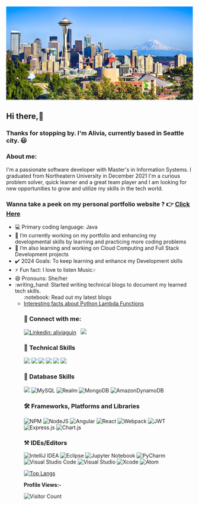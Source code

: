 ![Software Developer](https://github.com/alivia-23/alivia-23/blob/main/images/Seattle-Rainier%201200x600_0.png)
## Hi there,👋 
### Thanks for stopping by. I'm Alivia, currently based in Seattle city. :smiley: 
### About me:
I'm a passionate software developer with Master's in Information Systems. I graduated from Northeatern University in December 2021
I'm a curious problem solver, quick learner and a great team player and I am looking for new opportunities to grow and utilize my skills in the tech world.
<h3>Wanna take a peek on my personal portfolio website ? 👉 <a href="https://alivia-23.github.io/Alivia-portfolio/index.html">Click Here</a></h3>
<ul list-style-type="none">
  <li>💻 Primary coding language: Java </li>
  <li>🔭 I’m currently working on my portfolio and enhancing my developmental skills by learning and practicing more coding problems</li>
  <li>🌱 I’m also learning and working on Cloud Computing and Full Stack Development projects</li>
  <li>✔️ 2024 Goals: To keep learning and enhance my Development skills
  <li>⚡ Fun fact: I love to listen Music🎶
  <li>😄 Pronouns: She/her</li>
  <li>:writing_hand: Started writing technical blogs to document my learned tech skills.
  <ul> :notebook: Read out my latest blogs
     <li><a href="https://aliviaguin.hashnode.dev/lambda-functions-in-python">Interesting facts about Python Lambda Functions</a></li>
  <ul>
  </ul>

### 🤝 Connect with me:
[![Linkedin: aliviaguin](https://img.shields.io/badge/-aliviaguin-blue?style=flat-square&logo=linkedin&logoColor=white&link=https://www.linkedin.com/in/alivia-guin/)](https://www.linkedin.com/in/alivia-guin/) &nbsp;
<a href="mailto:guin.alivia@gmail.com?"><img src="https://img.shields.io/badge/gmail-%23DD0031.svg?&style=flat&logo=gmail&logoColor=white"/></a>
<!--[![GitHub Alivia Guin](https://img.shields.io/github/followers/aliviaguin?label=follow&style=social)](https://github.com/alivia-23)-->

### :briefcase: Technical Skills
![](https://img.shields.io/badge/Code-java-informational?style=flat&logo=java&logoColor=white)
![](https://img.shields.io/badge/Code-JavaScript-informational?style=flat&logo=JavaScript&color=F7DF1E)
![](https://img.shields.io/badge/Code-React-informational?style=flat&logo=react&color=61DAFB)
![](https://img.shields.io/badge/Code-HTML5-informational?style=flat&logo=HTML5&color=E34F26)
![](https://img.shields.io/badge/Code-Python-informational?style=flat&logo=Python&color=003B57)
![](https://img.shields.io/badge/Code-swift-informational?style=flat&logo=swift&logoColor=white)

### 💾 Database Skills
![](https://img.shields.io/badge/Microsoft%20SQL%20Sever-CC2927?style=flat&logo=microsoft%20sql%20server&logoColor=white)
![MySQL](https://img.shields.io/badge/mysql-%2300f.svg?style=flat&logo=mysql&logoColor=white)
![Realm](https://img.shields.io/badge/Realm-39477F?style=flat&logo=realm&logoColor=white)
![MongoDB](https://img.shields.io/badge/MongoDB-%234ea94b.svg?style=flat&logo=mongodb&logoColor=white)
![AmazonDynamoDB](https://img.shields.io/badge/Amazon%20DynamoDB-4053D6?style=flate&logo=Amazon%20DynamoDB&logoColor=white)

### :hammer_and_wrench: Frameworks, Platforms and Libraries
![NPM](https://img.shields.io/badge/NPM-%23000000.svg?style=flat&logo=npm&logoColor=white)
![NodeJS](https://img.shields.io/badge/node.js-6DA55F?style=flat&logo=node.js&logoColor=white)
![Angular](https://img.shields.io/badge/angular-%23DD0031.svg?style=flat&logo=angular&logoColor=white)
![React](https://img.shields.io/badge/react-%2320232a.svg?style=flat&logo=react&logoColor=%2361DAFB)
![Webpack](https://img.shields.io/badge/webpack-%238DD6F9.svg?style=flat&logo=webpack&logoColor=black)
![JWT](https://img.shields.io/badge/JWT-black?style=flat&logo=JSON%20web%20tokens)
![Express.js](https://img.shields.io/badge/express.js-%23404d59.svg?style=flat&logo=express&logoColor=%2361DAFB)
![Chart.js](https://img.shields.io/badge/chart.js-F5788D.svg?style=flat&logo=chart.js&logoColor=white)

### :hammer_and_pick: IDEs/Editors
![IntelliJ IDEA](https://img.shields.io/badge/IntelliJIDEA-000000.svg?style=flat&logo=intellij-idea&logoColor=white)
![Eclipse](https://img.shields.io/badge/Eclipse-FE7A16.svg?style=flat&logo=Eclipse&logoColor=white)
![Jupyter Notebook](https://img.shields.io/badge/jupyter-%23FA0F00.svg?style=flat&logo=jupyter&logoColor=white)
![PyCharm](https://img.shields.io/badge/pycharm-143?style=flat&logo=pycharm&logoColor=black&color=black&labelColor=green)
![Visual Studio Code](https://img.shields.io/badge/Visual%20Studio%20Code-0078d7.svg?style=flat&logo=visual-studio-code&logoColor=white)
![Visual Studio](https://img.shields.io/badge/Visual%20Studio-5C2D91.svg?style=flat&logo=visual-studio&logoColor=white)
![Xcode](https://img.shields.io/badge/Xcode-007ACC?style=flat&logo=Xcode&logoColor=white)
![Atom](https://img.shields.io/badge/Atom-%2366595C.svg?style=flat&logo=atom&logoColor=white)

[![Top Langs](https://github-readme-stats.vercel.app/api/top-langs/?username=alivia-23&exclude_repo=Customer_Review_Summarizer&layout=compact)](https://github.com/alivia-23)

<b>Profile Views:-</b>
<br>

 ![Visitor Count](https://profile-counter.glitch.me/{alivia-23}/count.svg)
<br>
 


<!--
**alivia-23/alivia-23** is a ✨ _special_ ✨ repository because its `README.md` (this file) appears on your GitHub profile.

Here are some ideas to get you started:

- 🔭 I’m currently working on ...
- 🌱 I’m currently learning ...
- 👯 I’m looking to collaborate on ...)
- 🤔 I’m looking for help with ...
- 💬 Ask me about ...
- 📫 How to reach me: ...
- 😄 Pronouns: ...
- ⚡ Fun fact: ...
-->
